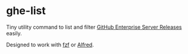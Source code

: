 # ghe-list

Tiny utility command to list and filter [GitHub Enterprise Server Releases](https://enterprise.github.com/releases) easily.

Designed to work with [fzf](https://github.com/junegunn/fzf) or [Alfred](https://www.alfredapp.com/).


